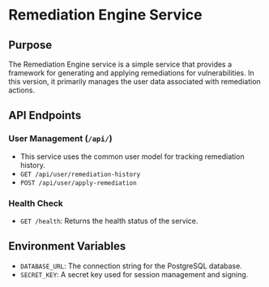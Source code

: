# Remediation Engine Service

## Purpose

The Remediation Engine service is a simple service that provides a framework for generating and applying remediations for vulnerabilities. In this version, it primarily manages the user data associated with remediation actions.

## API Endpoints

### User Management (`/api/`)
- This service uses the common user model for tracking remediation history.
- `GET /api/user/remediation-history`
- `POST /api/user/apply-remediation`

### Health Check
- `GET /health`: Returns the health status of the service.

## Environment Variables

- `DATABASE_URL`: The connection string for the PostgreSQL database.
- `SECRET_KEY`: A secret key used for session management and signing. 